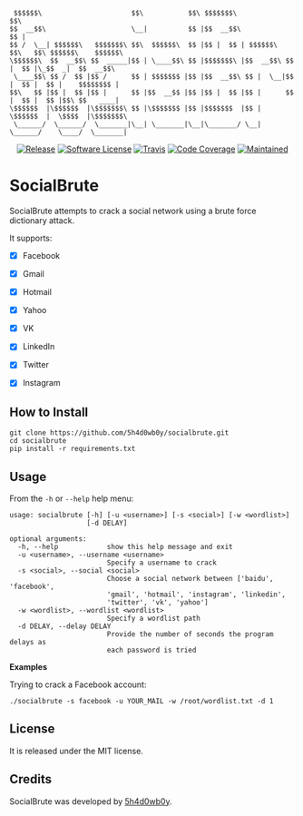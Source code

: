 ```
 $$$$$$\                      $$\           $$\ $$$$$$$\                        $$\
$$  __$$\                     \__|          $$ |$$  __$$\                       $$ |
$$ /  \__| $$$$$$\   $$$$$$$\ $$\  $$$$$$\  $$ |$$ |  $$ | $$$$$$\  $$\   $$\ $$$$$$\    $$$$$$\
\$$$$$$\  $$  __$$\ $$  _____|$$ | \____$$\ $$ |$$$$$$$\ |$$  __$$\ $$ |  $$ |\_$$  _|  $$  __$$\
 \____$$\ $$ /  $$ |$$ /      $$ | $$$$$$$ |$$ |$$  __$$\ $$ |  \__|$$ |  $$ |  $$ |    $$$$$$$$ |
$$\   $$ |$$ |  $$ |$$ |      $$ |$$  __$$ |$$ |$$ |  $$ |$$ |      $$ |  $$ |  $$ |$$\ $$   ____|
\$$$$$$  |\$$$$$$  |\$$$$$$$\ $$ |\$$$$$$$ |$$ |$$$$$$$  |$$ |      \$$$$$$  |  \$$$$  |\$$$$$$$\
 \______/  \______/  \_______|\__| \_______|\__|\_______/ \__|       \______/    \____/  \_______|
```

<p align="center">
  <p align="center">
    <a href="https://github.com/5h4d0wb0y/socialbrute/releases/latest"><img alt="Release" src="https://img.shields.io/github/release/5h4d0wb0y/socialbrute.svg?style=flat-square"></a>
    <a href="https://github.com/5h4d0wb0y/socialbrute/blob/master/LICENSE.md"><img alt="Software License" src="https://img.shields.io/badge/license-GPL3-brightgreen.svg?style=flat-square"></a>
    <a href="https://travis-ci.org/5h4d0wb0y/socialbrute"><img alt="Travis" src="https://img.shields.io/travis/5h4d0wb0y/socialbrute/master.svg?style=flat-square"></a>
    <a href="https://codecov.io/gh/5h4d0wb0y/socialbrute"><img alt="Code Coverage" src="https://img.shields.io/codecov/c/github/5h4d0wb0y/socialbrute/master.svg?style=flat-square"></a>
    <a href="https://github.com/5h4d0wb0y/socialbrute/graphs/commit-activity"><img alt="Maintained" src="https://img.shields.io/badge/Maintained%3F-yes-green.svg"></a>
  </p>
</p>

# SocialBrute

SocialBrute attempts to crack a social network using a brute force dictionary attack.

It supports:

- [x] Facebook
- [x] Gmail
- [x] Hotmail
- [x] Yahoo
- [x] VK
- [x] LinkedIn
- [x] Twitter
- [x] Instagram


## How to Install

```
git clone https://github.com/5h4d0wb0y/socialbrute.git
cd socialbrute
pip install -r requirements.txt
```

## Usage

From the `-h` or `--help` help menu: 

```
usage: socialbrute [-h] [-u <username>] [-s <social>] [-w <wordlist>]
                   [-d DELAY]

optional arguments:
  -h, --help            show this help message and exit
  -u <username>, --username <username>
                        Specify a username to crack
  -s <social>, --social <social>
                        Choose a social network between ['baidu', 'facebook',
                        'gmail', 'hotmail', 'instagram', 'linkedin',
                        'twitter', 'vk', 'yahoo']
  -w <wordlist>, --wordlist <wordlist>
                        Specify a wordlist path
  -d DELAY, --delay DELAY
                        Provide the number of seconds the program delays as
                        each password is tried
```

**Examples**

Trying to crack a Facebook account:

    ./socialbrute -s facebook -u YOUR_MAIL -w /root/wordlist.txt -d 1


## License

It is released under the MIT license.


## Credits

SocialBrute was developed by [5h4d0wb0y](https://twitter.com/5h4d0wb0y).
